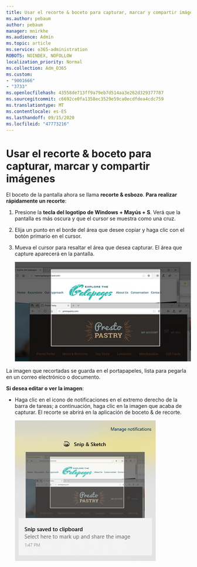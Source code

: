 ```yaml
---
title: Usar el recorte & boceto para capturar, marcar y compartir imágenes
ms.author: pebaum
author: pebaum
manager: mnirkhe
ms.audience: Admin
ms.topic: article
ms.service: o365-administration
ROBOTS: NOINDEX, NOFOLLOW
localization_priority: Normal
ms.collection: Adm_O365
ms.custom:
- "9001666"
- "3733"
ms.openlocfilehash: 43558de713ff9a79eb7d514aa3e262d329377787
ms.sourcegitcommit: c6692ce0fa1358ec3529e59ca0ecdfdea4cdc759
ms.translationtype: MT
ms.contentlocale: es-ES
ms.lasthandoff: 09/15/2020
ms.locfileid: "47773216"
---
```

# <a name="use-snip--sketch-to-capture-mark-up-and-share-images"></a>Usar el recorte & boceto para capturar, marcar y compartir imágenes

El boceto de la pantalla ahora se llama **recorte & esbozo**. **Para realizar rápidamente un recorte**:

1. Presione la **tecla del logotipo de Windows + Mayús + S**. Verá que la pantalla es más oscura y que el cursor se muestra como una cruz. 

2. Elija un punto en el borde del área que desee copiar y haga clic con el botón primario en el cursor. 

3. Mueva el cursor para resaltar el área que desea capturar. El área que capture aparecerá en la pantalla.

   ![imagen de la selección resaltada](media/snipone.png)

La imagen que recortadas se guarda en el portapapeles, lista para pegarla en un correo electrónico o documento. 

**Si desea editar o ver la imagen**: 

- Haga clic en el icono de notificaciones en el extremo derecho de la barra de tareas; a continuación, haga clic en la imagen que acaba de capturar. El recorte se abrirá en la aplicación de boceto & de recorte.

   ![imagen de imagen que se muestra en recortes de aplicación](media/sniptwo.png)
